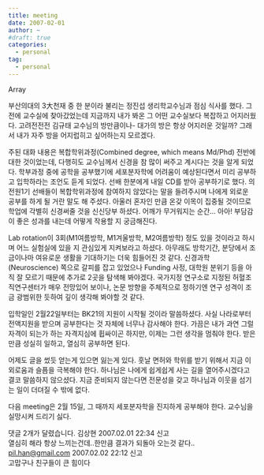 ```yaml
---
title: meeting
date: 2007-02-01
author: ~
#draft: true
categories:
  - personal
tag:
  - personal
---
```




Array

부산의대의 3大천재 중 한 분이라 불리는 정진섭 생리학교수님과 점심 식사를 했다. 그 전에 교수실에 찾아갔었는데 지금까지 내가 봐온 그 어떤 교수실보다 복잡하고 어지러웠다. 고려전전전 김규태 교수님의 방만큼이나-
대가의 방은 항상 어지러운 것일까? 그래서 내가 자주 방을 어지럽히고 싶어하는지 모르겠다.

주된 대화 내용은 복합학위과정(Combined degree, which means Md/Phd) 전반에 대한 것이었는데, 다행히도 교수님께서 신경을 참 많이 써주고 계시다는 것을 알게 되었다. 학부과정 중에 공학을 공부했기에 세포분자학에 어려움이 예상된다면서 미리 공부하고 입학하라는 조언도 듣게 되었다. 선배 한분에게 내일 CD를 받아 공부하기로 했다. 의전원1기 선배들이 복합학위과정에 참여하지 않았다는 말을 들려주시며 나에게 외로운 공부를 하게 될 거란 말도 해 주셨다. 아울러 혼자인 만큼 온갖 이목이 집중될 것이므로 학업에 각별히 신경써줄 것을 신신당부 하셨다. 어깨가 무거워지는 순간... 아아! 부담감이 좋은 성과를 내는데 어떻게 작용할 지 궁금해진다.

Lab rotation이 3회(M1여름방학, M1겨울방학, M2여름방학) 정도 있을 것이라고 하시며 어느 실험실에 있을 지 관심있게 지켜보라고 하셨다. 아무래도 방학기간, 분당에서 조금이나마 여유로운 생활을 기대하기는 더욱 힘들어진 것 같다. 신경과학(Neuroscience) 쪽으로 갈피를 잡고 있었으나 Funding 사정, 대학원 분위기 등을 아직 잘 모르기 때문에 추가로 2곳을 탐색해 봐야겠다. 국가지정 연구소로 지정된 허혈조직연구센터가 매우 전망있어 보이나, 논문 방향을 주체적으로 정하기엔 연구 성격이 조금 광범위한 듯하여 깊이 생각해 봐야할 것 같다.

입학일인 2월22일부터는 BK21의 지원이 시작될 것이라 말씀하셨다. 사실 나라로부터 전액지원을 받으며 공부한다는 것 자체에 너무나 감사해야 한다. 가끔은 내가 과연 그럴 자격이 되는가 하는 자격지심에 휩싸이곤 하지만, 이제는 그런 생각을 멈춰야 한다. 받은만큼 성실히 일하고, 열심히 공부하면 된다.

어제도 글을 썼듯 얻는게 있으면 잃는게 있다. 훗날 면허와 학위를 받기 위해서 지금 이 외로움과 슬픔을 극복해야 한다. 하나님은 나에게 쉽게쉽게 사는 길을 열어주시겠다고 결코 말씀하지 않으셨다. 지금 준비되지 않는다면 전문성을 갖고 하나님과 이웃을 섬기는 일이 더뎌질 수 밖에 없다.

다음 meeting은 2월 15일, 그 때까지 세포분자학을 진지하게 공부해야 한다. 교수님을 실망시켜 드리기 싫다.



 댓글  2개가 달렸습니다.
 김상현 2007.02.01 22:34 신고   
열심히 해라
항상 느끼는건데..한만큼 결과가 되돌아 오는것 같다..
 pil.han@gmail.com 2007.02.02 22:12 신고   
고맙구나 친구들이 큰 힘이다




